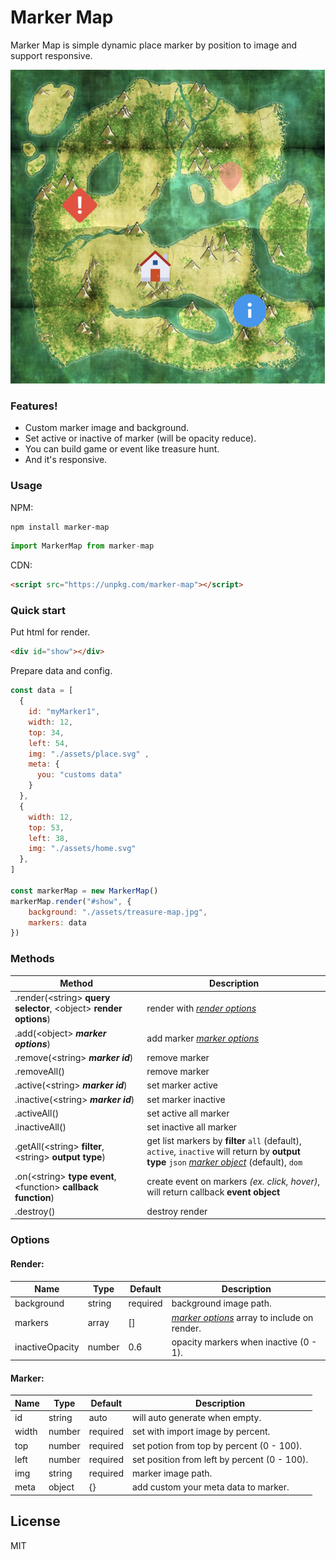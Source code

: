 # Marker Map

Marker Map is simple dynamic place marker by position to image and support responsive.

![enter image description here](https://github.com/angkarn/marker-map/raw/main/example/assets/screenshot.jpg)

### Features!
  -  Custom marker image and background.
  - Set active or inactive of marker (will be opacity reduce).
  - You can build game or event like treasure hunt.
  - And it's responsive.

### Usage

NPM:
```bash
npm install marker-map
```
```javascript
import MarkerMap from marker-map
```

CDN:
```html
<script src="https://unpkg.com/marker-map"></script>
```

### Quick start
Put html for render.
```html
<div id="show"></div>
```

Prepare data and config.
```javascript
const data = [
  { 
    id: "myMarker1",
    width: 12,
    top: 34, 
    left: 54, 
    img: "./assets/place.svg" ,
    meta: {
	  you: "customs data"
    }
  },
  { 
    width: 12, 
    top: 53, 
    left: 38, 
    img: "./assets/home.svg"
  },
]

const markerMap = new MarkerMap()
markerMap.render("#show", {
    background: "./assets/treasure-map.jpg",
    markers: data
})
```

### Methods
|Method|Description|
|-|-|
| .render(\<string> **query selector**, \<object> **render options**) | render with [*render options*](#render) |
| .add(\<object> ***marker options***) | add marker [*marker options*](#marker) |
| .remove(\<string> ***marker id***) | remove marker|
| .removeAll() | remove marker|
| .active(\<string> ***marker id***) | set marker active|
| .inactive(\<string> ***marker id***) | set marker inactive|
|.activeAll()|set active all marker|
|.inactiveAll()|set inactive all marker|
|.getAll(\<string> **filter**, \<string> **output type**)|get list markers by **filter** `all` (default), `active`, `inactive` will return by **output type** `json` [*marker object*](#marker) (default), `dom` |
|.on(\<string> **type event**, \<function> **callback function**)|create event on markers *(ex. click, hover)*, will return callback **event object**|
|.destroy()|destroy render|


### Options

#### Render:
|Name|Type|Default|Description|
|-|-|-|-|
| background | string | required | background image path.
| markers | array | [] | [*marker options*](#marker) array to include on render.|
| inactiveOpacity | number | 0.6 | opacity markers when inactive (0 - 1).|

#### Marker:
|Name|Type|Default|Description|
|-|-|-|-|
| id | string | auto | will auto generate when empty.
| width | number | required | set with import image by percent.
| top | number | required | set potion from top by percent (0 - 100).
| left | number | required | set position from left by percent (0 - 100).
| img | string | required | marker image path.
| meta | object | {} | add custom your meta data to marker.

License
----

MIT
